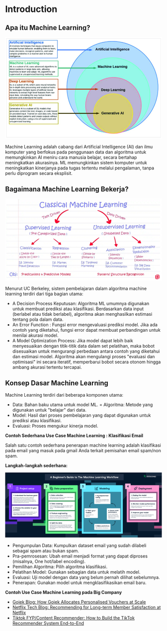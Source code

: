 # Introduction

## Apa itu Machine Learning?

![AI Subset](./images/ai-subset.png)

Machine Learning adalah cabang dari Artificial Intelligence (AI) dan ilmu komputer yang berfokus pada penggunaan data dan algoritma untuk memungkinkan AI meniru cara manusia belajar, secara bertahap meningkatkan akurasinya. ML memungkinkan sistem komputer untuk meningkatkan kinerjanya pada tugas tertentu melalui pengalaman, tanpa perlu diprogram secara eksplisit.

## Bagaimana Machine Learning Bekerja?

![Classic ML](./images/classic-ml.png)

Menurut UC Berkeley, sistem pembelajaran dalam algoritma machine learning terdiri dari tiga bagian utama:

- A Decision Process Keputusan: Algoritma ML umumnya digunakan untuk membuat prediksi atau klasifikasi. Berdasarkan data input (berlabel atau tidak berlabel), algoritma akan menghasilkan estimasi tentang pola dalam data.
- An Error Function : Fungsi error mengevaluasi prediksi model. Jika ada contoh yang diketahui, fungsi error dapat membuat perbandingan untuk menilai akurasi model.
- A Model Optimization Process: Jika model dapat lebih baik menyesuaikan dengan titik-titik data dalam set pelatihan, maka bobot disesuaikan untuk mengurangi perbedaan antara contoh yang diketahui dan estimasi model. Algoritma akan mengulangi proses "evaluasi dan optimisasi" ini secara iteratif, memperbarui bobot secara otonom hingga ambang akurasi tertentu tercapai.

## Konsep Dasar Machine Learning
Machine Learning terdiri dari beberapa komponen utama:

- Data: Bahan baku utama untuk model ML. = Algoritma: Metode yang digunakan untuk "belajar" dari data.
- Model: Hasil dari proses pembelajaran yang dapat digunakan untuk prediksi atau klasifikasi.
- Evaluasi: Proses mengukur kinerja model.

**Contoh Sederhana Use Case Machine Learning : Klasifikasi Email**

Salah satu contoh sederhana penerapan machine learning adalah klasifikasi pada email yang masuk pada gmail Anda terkait pemisahan email spam/non spam.

**Langkah-langkah sederhana:**

![ML Workflow](./images/ml-workflow.png)

- Pengumpulan Data: Kumpulkan dataset email yang sudah dilabeli sebagai spam atau bukan spam.
- Pra-pemrosesan: Ubah email menjadi format yang dapat diproses (misalnya, One hot/label encoding).
- Pemilihan Algoritma: Pilih algoritma klasifikasi.
- Pelatihan Model: Gunakan sebagian data untuk melatih model.
- Evaluasi: Uji model dengan data yang belum pernah dilihat sebelumnya.
- Penerapan: Gunakan model untuk mengklasifikasikan email baru.

**Contoh Use Case Machine Learning pada Big Company**

- [Gojek Blog: How Gojek Allocates Personalised Vouchers at Scale](https://www.gojek.io/blog/how-gojek-allocates-personalised-vouchers-at-scale)
- [Netflix Tech Blog: Recommending for Long-term Member Satisfaction at Netflix](https://netflixtechblog.com/recommending-for-long-term-member-satisfaction-at-netflix-ac15cada49ef)
- [Tiktok FYP/Content Recommender: How to Build the TikTok Recommender System End-to-End](https://newsletter.theaiedge.io/p/deep-dive-how-to-build-the-tiktok)